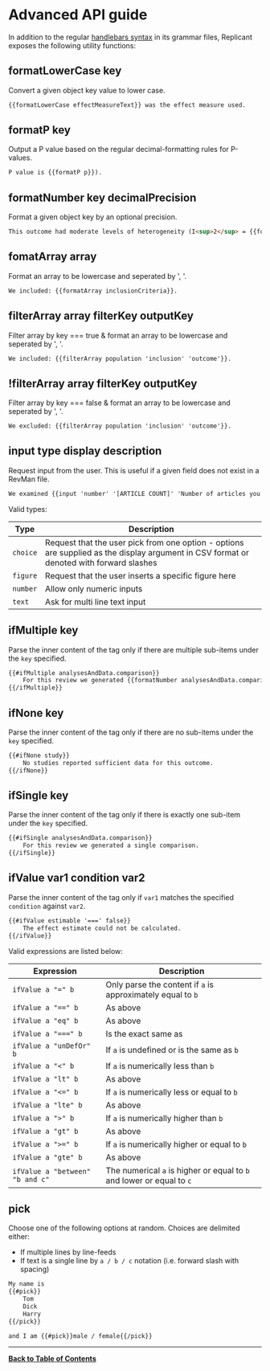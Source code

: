 Advanced API guide
==================
In addition to the regular [handlebars syntax](https://handlebarsjs.com) in its grammar files, Replicant exposes the following utility functions:


formatLowerCase key
-------------------
Convert a given object key value to lower case.

```html
{{formatLowerCase effectMeasureText}} was the effect measure used.
```


formatP key
-----------
Output a P value based on the regular decimal-formatting rules for P-values.

```html
P value is {{formatP p}}).
```


formatNumber key decimalPrecision
---------------------------------
Format a given object key by an optional precision.

```html
This outcome had moderate levels of heterogeneity (I<sup>2</sup> = {{formatNumber i2 2}}%).
```

fomatArray array
---------------------------------
Format an array to be lowercase and seperated by ', '.

```html
We included: {{formatArray inclusionCriteria}}.
```

filterArray array filterKey outputKey
---------------------------------
Filter array by key === true & format an array to be lowercase and seperated by ', '.

```html
We included: {{filterArray population 'inclusion' 'outcome'}}.
```

!filterArray array filterKey outputKey
---------------------------------
Filter array by key === false & format an array to be lowercase and seperated by ', '.

```html
We excluded: {{filterArray population 'inclusion' 'outcome'}}.
```

input type display description
------------------------------
Request input from the user.
This is useful if a given field does not exist in a RevMan file.

```html
We examined {{input 'number' '[ARTICLE COUNT]' 'Number of articles you examined'}} articles.
```

Valid types:

| Type     | Description                                          |
|----------|------------------------------------------------------|
| `choice` | Request that the user pick from one option - options are supplied as the display argument in CSV format or denoted with forward slashes |
| `figure` | Request that the user inserts a specific figure here |
| `number` | Allow only numeric inputs                            |
| `text`   | Ask for multi line text input                        |


ifMultiple key
--------------
Parse the inner content of the tag only if there are multiple sub-items under the `key` specified.

```html
{{#ifMultiple analysesAndData.comparison}}
	For this review we generated {{formatNumber analysesAndData.comparison.length}} comparisons.
{{/ifMultiple}}
```


ifNone key
----------
Parse the inner content of the tag only if there are no sub-items under the `key` specified.

```html
{{#ifNone study}}
	No studies reported sufficient data for this outcome.
{{/ifNone}}
```


ifSingle key
------------
Parse the inner content of the tag only if there is exactly one sub-item under the `key` specified.

```html
{{#ifSingle analysesAndData.comparison}}
	For this review we generated a single comparison.
{{/ifSingle}}
```


ifValue var1 condition var2
---------------------------
Parse the inner content of the tag only if `var1` matches the specified `condition` against `var2`.

```html
{{#ifValue estimable '===' false}}
	The effect estimate could not be calculated.
{{/ifValue}}
```


Valid expressions are listed below:

| Expression                      | Description                                                           |
|---------------------------------|-----------------------------------------------------------------------|
| `ifValue a "=" b`               | Only parse the content if `a` is approximately equal to `b`           |
| `ifValue a "==" b`              | As above                                                              |
| `ifValue a "eq" b`              | As above                                                              |
| `ifValue a "===" b`             | Is the exact same as                                                  |
| `ifValue a "unDefOr" b`         | If `a` is undefined or is the same as `b`                             |
| `ifValue a "<" b`               | If `a` is numerically less than `b`                                   |
| `ifValue a "lt" b`              | As above                                                              |
| `ifValue a "<=" b`              | If `a` is numerically less or equal to `b`                            |
| `ifValue a "lte" b`             | As above                                                              |
| `ifValue a ">" b`               | If `a` is numerically higher than `b`                                 |
| `ifValue a "gt" b`              | As above                                                              |
| `ifValue a ">=" b`              | If `a` is numerically higher or equal to `b`                          |
| `ifValue a "gte" b`             | As above                                                              |
| `ifValue a "between" "b and c"` | The numerical `a` is higher or equal to `b` and lower or equal to `c` |


pick
----
Choose one of the following options at random. Choices are delimited either:

* If multiple lines by line-feeds
* If text is a single line by `a / b / c` notation (i.e. forward slash with spacing)

```html
My name is
{{#pick}}
	Tom
	Dick
	Harry
{{/pick}}

and I am {{#pick}}male / female{{/pick}}
```


---

**[Back to Table of Contents](../README.md)**
